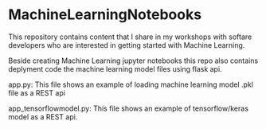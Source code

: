 # MachineLearningNotebooks
This repository contains content that I share in my workshops with softare developers who are interested in getting started with Machine Learning.

Beside creating Machine Learning jupyter notebooks this repo also contains deplyment code the machine learning model files using flask api.

app.py: This file shows an example of loading machine learning model .pkl file as a REST api

app_tensorflowmodel.py: This file shows an example of tensorflow/keras model as a REST api.
